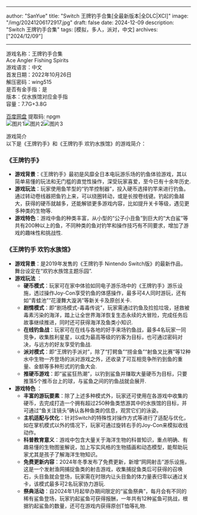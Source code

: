 
---
author: "SanYue"
title: "Switch 王牌钓手合集[全最新版本|全DLC|XCI]"
image: "/img/20241206172917.jpg"
draft: false
date: 2024-12-09
description: "Switch 王牌钓手合集"
tags: [模拟，多人，派对，中文]
archives: ["2024/12/09"]

---

游戏名称：王牌钓手合集   
Ace Angler Fishing Spirits    
游戏语言：中文  
首发日期：2022年10月26日  
解压密码：wing515  
是否有金手指：是  
版本：仅水族馆对应金手指   
容量：7.7G+3.8G

[百度网盘](https://pan.baidu.com/s/1JRsp0F6dkfIz5bPJpwfN2Q) 提取码: npgm  
![图片1](/img/scjgio.jpg)![图片2](/img/scjgin.jpg)![图片3](/img/scjgik.jpg)  

游戏简介  
以下是《王牌钓手》和《王牌钓手 欢钓水族馆》的游戏简介：

### 《王牌钓手》
- **游戏背景**：《王牌钓手》最初是风靡全日本电玩游乐场的钓鱼体验游戏，其以简单易懂的玩法和无门槛的直觉性操作，深受玩家喜爱，至今已有十余年历史.
- **游戏玩法**：玩家使用鱼竿型的“钓竿控制器”，投入硬币选择钓竿来进行钓鱼。通过转动卷线器把鱼钓上来，可以绕圈转动，或是长按卷线键。钓起的鱼越大，获得的硬币就越多，还能解锁更多游戏内容，比如提升关卡等级，遇见更多种类的生物等.
- **游戏特色**：游戏中鱼的种类丰富，从小型的“公子小丑鱼”到巨大的“大白鲨”等共有200种以上的鱼，不同种类的鱼对钓竿和操作技巧有不同要求，增加了游戏的趣味性和挑战性.

### 《王牌钓手 欢钓水族馆》
- **游戏背景**：是2019年发售的《王牌钓手 Nintendo Switch版》的最新作品，舞台设定在“欢钓水族馆主题乐园”.
- **游戏玩法** ：
    - **硬币模式**：玩家可在家中体验如同电子游乐场中的《王牌钓手》游乐设施，透过操作Joy-Con享受钓鱼的体感操作，最多可4人同时游玩，还有如“青蛙池”“花漫舞大漩涡”等新关卡及原创关卡.
    - **剧情模式**：即“剧场模式-毒毒传说”，玩家需通过钓鱼及捡拾垃圾，拯救被毒素污染的海洋，踏上让全世界海洋恢复生态永续的大冒险，完成任务后故事继续推进，同时还可获得海洋及鱼类小知识.
    - **在线钓鱼战**：玩家可在在线与各地的好手来场钓鱼战，最多4名玩家一同竞争，收集胜利星星，以成为最高等级的钓客为目标，也可通过密码对决，与远方的好友享受钓鱼战.
    - **派对模式**：即“王牌钓手派对”，除了“打鳄鱼”“捞金鱼”“射鱼叉比赛”等12种水中生物一齐登场的派对游戏之外，还收录了可互相竞争所钓到鱼的重量、金额等多种形式的钓鱼大会.
    - **推硬币游戏**：即“鲨鲨狂热潮”，以钓到鲨鱼并赚取大量硬币为目标，只要推落5个推币台上的球，与鲨鱼之间的钓鱼战就会展开.
- **游戏特色** ：
    - **丰富的游玩要素**：除了上述多种模式外，玩家还可使用在各游戏中收集的硬币，去完成打造一个拥有超过250种鱼类悠游其中的水族馆的目标，并可通过“鱼关注镜头”确认各种鱼类的信息，观赏它们的泳姿。
    - **主机适配与优化**：针对Switch的特殊性对操作方式等进行了适配与优化，如在掌机模式以外的情况下，玩家可通过旋转右手的Joy-Con来模拟收线动作。
    - **科普教育意义**：游戏中包含大量关于海洋生物的科普知识，重点明确、有趣易懂的生物图鉴解说，加上写实风格的生物插画和动态模型，能帮助玩家尤其是孩子了解海洋生物知识。
    - **免费更新内容**：2024年冬季发布了免费更新，新增“网网射击”游乐设施，这是一个发射渔网捕捉鱼类的射击游戏，收集捕捉鱼类后可获得的召唤石，头目鱼就会登场，玩家需在时限内让头目鱼的体力量表归零以通过关卡，该模式最多可2名玩家协力游玩.
    - **祭典活动**：自2024年1月起举办期间限定的“鲨鱼祭典”，每月会有不同的稀有鲨鱼登场，玩家钓起鲨鱼可获得报酬，一年共有12种鲨鱼可挑战，根据钓起鲨鱼的数量，还可在游戏内获得原创T恤等礼物.
 
